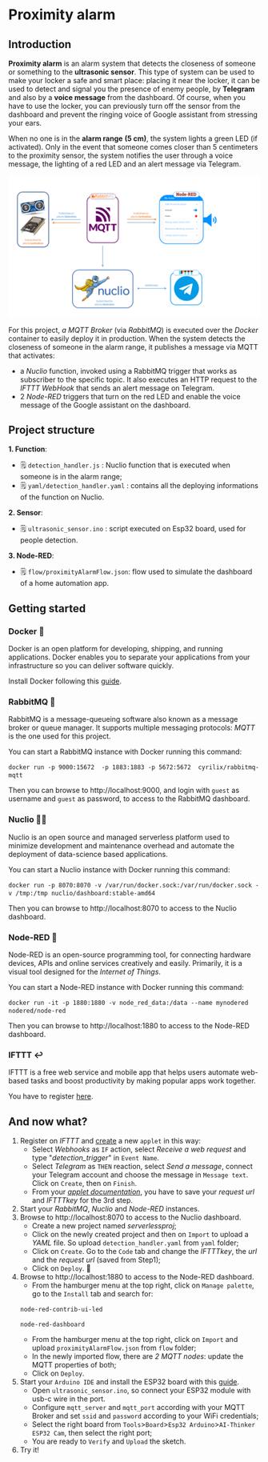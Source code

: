 # Proximity alarm

## Introduction
**Proximity alarm** is an alarm system that detects the closeness of someone or something to the **ultrasonic sensor**. This type of system can be used to make your locker a safe and smart place: placing it near the locker, it can be used to detect and signal you the presence of enemy people, by **Telegram** and also by a **voice message** from the dashboard. Of course, when you have to use the locker, you can previously turn off the sensor from the dashboard and prevent the ringing voice of Google assistant from stressing your ears.

When no one is in the **alarm range** **(5 cm)**, the system lights a green LED (if activated). Only in the event that someone comes closer than 5 centimeters to the proximity sensor, the system notifies the user through a voice message, the lighting of a red LED and an alert message via Telegram.

![architecture](images/architecture.png)


For this project, _a MQTT Broker_ (via _RabbitMQ_) is executed over the _Docker_ container to easily deploy it in production. When the system detects the closeness of someone in the alarm range, it publishes a message via MQTT that activates:
- a _Nuclio_ function, invoked using a RabbitMQ trigger that works as subscriber to the specific topic. It also executes an HTTP request to the _IFTTT WebHook_ that sends an alert message on Telegram.
- 2 _Node-RED_ triggers that turn on the red LED and enable the voice message of the Google assistant on the dashboard. 

## Project structure
**1. Function**:
- :spiral_notepad: `detection_handler.js` : Nuclio function that is executed when someone is in the alarm range; 
- :spiral_notepad: `yaml/detection_handler.yaml` : contains all the deploying informations of the function on Nuclio.
  
**2. Sensor**:
- :spiral_notepad: `ultrasonic_sensor.ino` : script executed on Esp32 board, used for people detection.

**3. Node-RED**:
- :spiral_notepad: `flow/proximityAlarmFlow.json`: flow used to simulate the dashboard of a home automation app.

## Getting started
### Docker :whale2:
Docker is an open platform for developing, shipping, and running applications. Docker enables you to separate your applications from your infrastructure so you can deliver software quickly.

Install Docker following this [guide](https://docs.docker.com/get-docker/).

### RabbitMQ :rabbit:	
RabbitMQ is a message-queueing software also known as a message broker or queue manager. It supports multiple messaging protocols: _MQTT_ is the one used for this project.

You can start a RabbitMQ instance with Docker running this command:
```
docker run -p 9000:15672  -p 1883:1883 -p 5672:5672  cyrilix/rabbitmq-mqtt 
```

Then you can browse to http://localhost:9000, and login with `guest` as username and `guest` as password, to  access to the RabbitMQ dashboard.

### Nuclio :superhero_man:
Nuclio is an open source and managed serverless platform used to minimize development and maintenance overhead and automate the deployment of data-science based applications.

You can start a Nuclio instance with Docker running this command:
```
docker run -p 8070:8070 -v /var/run/docker.sock:/var/run/docker.sock -v /tmp:/tmp nuclio/dashboard:stable-amd64
```

Then you can browse to http://localhost:8070 to access to the Nuclio dashboard.

### Node-RED :bookmark:
Node-RED is an open-source programming tool, for connecting hardware devices, APIs and online services creatively and easily. Primarily, it is a visual tool designed for the _Internet of Things_.

You can start a Node-RED instance with Docker running this command:
```
docker run -it -p 1880:1880 -v node_red_data:/data --name mynodered nodered/node-red
```

Then you can browse to http://localhost:1880 to access to the Node-RED dashboard.

### IFTTT :leftwards_arrow_with_hook:
IFTTT is a free web service and mobile app that helps users automate web-based tasks and boost productivity by making popular apps work together.

You have to register [here](https://ifttt.com/join).

## And now what?

1. Register on _IFTTT_ and [create](https://ifttt.com/create) a new `applet` in this way:
   - Select _Webhooks_ as `IF` action, select _Receive a web request_ and type "_detection_trigger_" in `Event Name`.
   - Select _Telegram_ as `THEN` reaction, select _Send a message_, connect your Telegram account and choose the message in `Message text`. Click on `Create`, then on `Finish`.
   - From your [_applet documentation_](https://ifttt.com/maker_webhooks), you have to save your _request url_ and _IFTTTkey_ for the 3rd step.
2. Start your _RabbitMQ_, _Nuclio_ and _Node-RED_ instances.
3. Browse to http://localhost:8070 to access to the Nuclio dashboard.
   - Create a new project named _serverlessproj_;
   - Click on the newly created project and then on `Import` to upload a _YAML_ file. So upload `detection_handler.yaml` from `yaml` folder;
   - Click on `Create`. Go to the `Code` tab and change the _IFTTTkey_, the _url_ and the _request url_ (saved from Step1);
   - Click on `Deploy`. :pray:
4. Browse to  http://localhost:1880 to access to the Node-RED dashboard. 
   - From the hamburger menu at the top right, click on `Manage palette`, go to the `Install` tab and search for:
   ```
   node-red-contrib-ui-led
   ```
   ```
   node-red-dashboard
   ```
   - From the hamburger menu at the top right, click on `Import` and upload `proximityAlarmFlow.json` from `flow` folder;
   - In the newly imported flow, there are _2 MQTT nodes_: update the MQTT properties of both;
   - Click on `Deploy`.
5. Start your `Arduino IDE` and install the ESP32 board with this [guide](https://randomnerdtutorials.com/installing-the-esp32-board-in-arduino-ide-windows-instructions/).
   - Open `ultrasonic_sensor.ino`, so connect your ESP32 module with usb-c wire in the port. 
   - Configure `mqtt_server` and `mqtt_port` according with your MQTT Broker and set `ssid` and `password` according to your WiFi credentials;
   - Select the right board from `Tools`>`Board`>`Esp32 Arduino`>`AI-Thinker ESP32 Cam`, then select the right port;
   - You are ready to `Verify` and `Upload` the sketch.
6. Try it!
   
